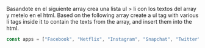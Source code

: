 Basandote en el siguiente array crea una lista ul > li con los textos del array y metelo en el html. Based on the following array create a ul tag with various li tags inside it to contain the texts from the array, and insert them into the html.

```js
const apps = ["Facebook", "Netflix", "Instagram", "Snapchat", "Twitter"];
```
